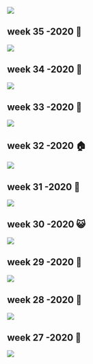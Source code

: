 
<!-- README.md is generated from README.Rmd. Please edit that file -->

<a href='https://github.com/rfordatascience/tidytuesday' target='_blank'><img src='https://raw.githubusercontent.com/rfordatascience/tidytuesday/master/static/tt_logo.png' align="center"  /></a>

## week 35 -2020 🔪

<a href='2020/week_35_chopped/chopped.R' target='_blank'><img src="2020/week_35_chopped/chopped.png" align="center"/></a>

## week 34 -2020 🌸

<a href='2020/week_34_plants_in_danger/plants_in_danger.R' target='_blank'><img src="2020/week_34_plants_in_danger/plants.png" align="center"/></a>

## week 33 -2020 🏹

<a href='2020/week_33/avatar.R' target='_blank'><img src="2020/week_33/avatar.png" align="center"/></a>

## week 32 -2020 🏠

<a href='2020/week_32/energy_in_european_countries.R' target='_blank'><img src="2020/week_32/energy_in_european_countries.png" align="center"/></a>

## week 31 -2020 🐧

<a href='2020/week_31/penguins.R' target='_blank'><img src="2020/week_31/penguinplot.png" align="center"/></a>

## week 30 -2020 😺

<a href='2020/week_30/austrailian_animals.R' target='_blank'><img src="2020/week_30/australia_animals.png" align="center"/></a>

## week 29 -2020 🚀

<a href='2020/week_29/Astronouts.R' target='_blank'><img src="2020/week_29/occupations_in_space.png" align="center"/></a>

## week 28 -2020 💩

<a href='2020/week_28/coffee_rate_git.R' target='_blank'><img src="2020/week_28/coffee_ratings.png" align="center"/></a>

## week 27 -2020 💪

<a href='2020/week_27/xmen_git.R' target='_blank'><img src="2020/week_27/x_men_v.gif" align="center"/></a>

